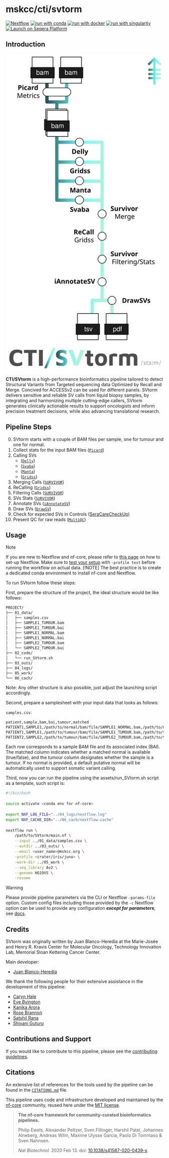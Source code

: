# mskcc/cti/svtorm

[![Nextflow](https://img.shields.io/badge/nextflow%20DSL2-%E2%89%A524.04.2-23aa62.svg)](https://www.nextflow.io/)
[![run with conda](http://img.shields.io/badge/run%20with-conda-3EB049?labelColor=000000&logo=anaconda)](https://docs.conda.io/en/latest/)
[![run with docker](https://img.shields.io/badge/run%20with-docker-0db7ed?labelColor=000000&logo=docker)](https://www.docker.com/)
[![run with singularity](https://img.shields.io/badge/run%20with-singularity-1d355c.svg?labelColor=000000)](https://sylabs.io/docs/)
[![Launch on Seqera Platform](https://img.shields.io/badge/Launch%20%F0%9F%9A%80-Seqera%20Platform-%234256e7)](https://cloud.seqera.io/launch?pipeline=https://github.com/mskcc/svtorm)

## Introduction

<picture>
  <source media="(prefers-color-scheme: dark)" srcset="assets/SVtorm_metro_dark.svg">
  <img alt="Metro" src="assets/SVtorm_metro_light.svg">
</picture>

**CTI/SVtorm** is a high-performance bioinformatics pipeline tailored to detect Structural Variants from Targeted sequencing data Optimized by Recall and Merge. Concived for ACCESSv2 can be used for different panels. SVtorm delivers sensitive and reliable SV calls from liquid biopsy samples, by integrating and harmonizing multiple cutting-edge callers, SVtorm generates clinically actionable results to support oncologists and inform precision treatment decisions, while also advancing translational research.

## Pipeline Steps

0. SVtorm starts with a couple of BAM files per sample, one for tumour and one for normal.
1. Collect stats for the input BAM files ([`Picard`](https://github.com/broadinstitute/picard/blob/master/src/main/java/picard/analysis/CollectMultipleMetrics.java))
2. Calling SVs
   - ([`Delly`](https://github.com/dellytools/delly))
   - ([`Svaba`](https://github.com/walaj/svaba))
   - ([`Manta`](https://github.com/Illumina/manta))
   - ([`Gridss`](https://github.com/PapenfussLab/gridss))
3. Merging Calls ([`SURVIVOR`](https://github.com/fritzsedlazeck/SURVIVOR))
4. ReCalling ([`Gridss`](https://github.com/PapenfussLab/gridss))
5. Filtering Calls ([`SURVIVOR`](https://github.com/fritzsedlazeck/SURVIVOR))
6. SVs Stats ([`SURVIVOR`](https://github.com/fritzsedlazeck/SURVIVOR))
7. Annotate SVs ([`iAnnotateSV`](https://github.com/mskcc/iAnnotateSV))
8. Draw SVs ([`DrawSV`](https://github.com/jblancoheredia/SVtorm/tree/main/modules/local/drawsv))
9. Check for expected SVs in Controls ([SeraCareCheckUp](https://github.com/jblancoheredia/SVtorm/modules/local/SeraCare/CheckUp))
10. Present QC for raw reads ([`MultiQC`](http://multiqc.info/)) 

## Usage

> [!NOTE]
> If you are new to Nextflow and nf-core, please refer to [this page](https://nf-co.re/docs/usage/installation) on how to set-up Nextflow. Make sure to [test your setup](https://nf-co.re/docs/usage/introduction#how-to-run-a-pipeline) with `-profile test` before running the workflow on actual data.
> [!NOTE]
> The best practice is to create a dedicated conda environment to install nf-core and Nextflow.

To run SVtorm follow these steps:

First, prepare the structure of the project, the ideal structure would be like follows:

```
PROJECT/
├── 01_data/
│   ├── samples.csv
│   ├── SAMPLE1_TUMOUR.bam
│   ├── SAMPLE1_TUMOUR.bai
│   ├── SAMPLE1_NORMAL.bam
│   ├── SAMPLE1_NORMAL.bai
│   ├── SAMPLE2_TUMOUR.bam
│   └── SAMPLE2_TUMOUR.bai
├── 02_code/
│   └── run_SVtorm.sh
├── 03_outs/
├── 04_logs/
├── 05_work/
└── 06_cach/
```

Note: Any other structure is also possible, just adjust the launching script accordingly.

Second, prepare a samplesheet with your input data that looks as follows:

`samples.csv`:

```csv
patient,sample,bam,bai,tumour,matched
PATIENT1,SAMPLE1,/path/to/normal/bam/file/SAMPLE1_NORMAL.bam,/path/to/normal/bam/file/SAMPLE1_NORMAL.bai,false,true
PATIENT1,SAMPLE1,/path/to/tumour/bam/file/SAMPLE1_TUMOUR.bam,/path/to/tumour/bam/file/SAMPLE1_TUMOUR.bai,true,true
PATIENT2,SAMPLE2,/path/to/tumour/bam/file/SAMPLE2_TUMOUR.bam,/path/to/tumour/bam/file/SAMPLE2_TUMOUR.bai,true,false
```
Each row corresponds to a sample BAM file and its associated index (BAI). The matched column indicates whether a matched normal is available (true/false), and the tumour column designates whether the sample is a tumour. If no normal is provided, a default putative normal will be automatically used to support somatic variant calling.

Third, now you can run the pipeline using the assets/run_SVtorm.sh script as a template, such script is:

```bash
#!/bin/bash

source activate <conda env for nf-core>

export NXF_LOG_FILE="../04_logs/nextflow.log"
export NXF_CACHE_DIR="../06_cach/nextflow-cache"

nextflow run \
    /path/to/SVtorm/main.nf \
    --input ../01_data/samples.csv \
    --outdir ../03_outs/ \
    --email <user_name>@mskcc.org \
    -profile <crater/iris/juno> \
    -work-dir ../05_work \
    --seq_library Av2 \
    --genome HG19VS \
    -resume
```

> [!WARNING]
> Please provide pipeline parameters via the CLI or Nextflow `-params-file` option. Custom config files including those provided by the `-c` Nextflow option can be used to provide any configuration _**except for parameters**_; see [docs](https://nf-co.re/docs/usage/getting_started/configuration#custom-configuration-files).

## Credits

SVtorm was originally written by Juan Blanco-Heredia at the Marie-Josée and Henry R. Kravis Center for Molecular Oncology, Technology Innovation Lab, Memorial Sloan Kettering Cancer Center.

Main developer:

- [Juan Blanco-Heredia](blancoj@mskcc.org)

We thank the following people for their extensive assistance in the development of this pipeline:

- [Caryn Hale](halec@mskcc.org)
- [Eve Byington](byingte@mskcc.org)
- [Kanika Arora](AroraK@mskcc.org)
- [Rose Brannon](brannona@mskcc.org)
- [Satshil Rana](ranas@mskcc.org)
- [Shivani Guturu](guturus1@mskcc.org)

## Contributions and Support

If you would like to contribute to this pipeline, please see the [contributing guidelines](.github/CONTRIBUTING.md).

## Citations

An extensive list of references for the tools used by the pipeline can be found in the [`CITATIONS.md`](CITATIONS.md) file.

This pipeline uses code and infrastructure developed and maintained by the [nf-core](https://nf-co.re) community, reused here under the [MIT license](https://github.com/nf-core/tools/blob/main/LICENSE).

> **The nf-core framework for community-curated bioinformatics pipelines.**
>
> Philip Ewels, Alexander Peltzer, Sven Fillinger, Harshil Patel, Johannes Alneberg, Andreas Wilm, Maxime Ulysse Garcia, Paolo Di Tommaso & Sven Nahnsen.
>
> _Nat Biotechnol._ 2020 Feb 13. doi: [10.1038/s41587-020-0439-x](https://dx.doi.org/10.1038/s41587-020-0439-x).